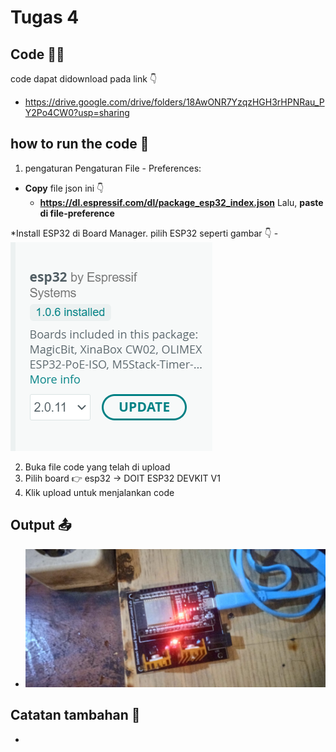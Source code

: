 # Tugas 4

## Code 🧑‍💻
code dapat didownload pada link 👇
* https://drive.google.com/drive/folders/18AwONR7YzqzHGH3rHPNRau_PY2Po4CW0?usp=sharing

## how to run the code 🤔
1. pengaturan Pengaturan File - Preferences:
  * **Copy** file json ini 👇 
    - **https://dl.espressif.com/dl/package_esp32_index.json**
    Lalu, **paste di file-preference**
  
  *Install ESP32 di Board Manager. pilih ESP32 seperti gambar 👇
    - ![Alt text](esp32.png)
  
2. Buka file code yang telah di upload
3. Pilih board 👉 esp32 -> DOIT ESP32 DEVKIT V1 
4. Klik upload untuk menjalankan code 


## Output 📤
- ![Alt text](mikro-tgs-4.jpg)


## Catatan tambahan 📝
-
